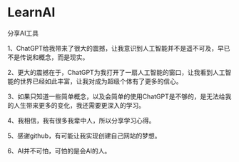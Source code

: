 # LearnAI
分享AI工具

1、ChatGPT给我带来了很大的震撼，让我意识到人工智能并不是遥不可及，早已不是传说和概念，而是现实。

2、更大的震撼在于，ChatGPT为我打开了一扇人工智能的窗口，让我看到人工智能的世界已经如此丰富，让我对成为超级个体有了更多的信心。 

3、如果只知道一些简单概念，以及会简单的使用ChatGPT是不够的，是无法给我的人生带来更多的变化，我还需要更深入的学习。

4、我相信，我有很多我辈中人，所以分享学习心得。 

5、感谢github，有可能让我实现创建自己网站的梦想。

6、AI并不可怕，可怕的是会AI的人。
